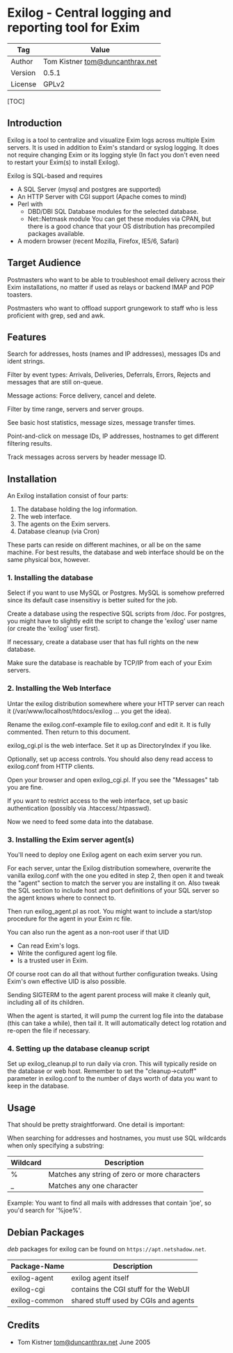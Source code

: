 # Exilog - Central logging and reporting tool for Exim

| Tag | Value |
| - | - |
| Author | Tom Kistner <tom@duncanthrax.net> |
| Version | 0.5.1 |
| License | GPLv2 |

[TOC]

## Introduction

Exilog is a tool to centralize and visualize Exim logs
across multiple Exim servers. It is used in addition to
Exim's standard or syslog logging. It does not require
changing Exim or its logging style (In fact you don't
even need to restart your Exim(s) to install Exilog).

Exilog is SQL-based and requires

* A SQL Server (mysql and postgres are supported)
* An HTTP Server with CGI support (Apache comes to mind)
* Perl with
  * DBD/DBI SQL Database modules for the selected database.
  * Net::Netmask module
  You can get these modules via CPAN, but there is a good
  chance that your OS distribution has precompiled packages
  available.
* A modern browser (recent Mozilla, Firefox, IE5/6, Safari)

## Target Audience

Postmasters who want to be able to troubleshoot email
delivery across their Exim installations, no matter if
used as relays or backend IMAP and POP toasters.

Postmasters who want to offload support grungework to
staff who is less proficient with grep, sed and awk.

## Features

Search for addresses, hosts (names and IP addresses),
messages IDs and ident strings.

Filter by event types: Arrivals, Deliveries, Deferrals,
Errors, Rejects and messages that are still on-queue.

Message actions: Force delivery, cancel and delete.

Filter by time range, servers and server groups.

See basic host statistics, message sizes, message transfer
times.

Point-and-click on message IDs, IP addresses, hostnames to
get different filtering results.

Track messages across servers by header message ID.

## Installation

An Exilog installation consist of four parts:

1. The database holding the log information.
1. The web interface.
1. The agents on the Exim servers.
1. Database cleanup (via Cron)

These parts can reside on different machines, or all be
on the same machine. For best results, the database and
web interface should be on the same physical box, however.

### 1. Installing the database

Select if you want to use MySQL or Postgres. MySQL is
somehow preferred since its default case insensitivy
is better suited for the job.

Create a database using the respective SQL scripts from
/doc. For postgres, you might have to slightly edit the
script to change the 'exilog' user name (or create the
'exilog' user first).

If necessary, create a database user that has
full rights on the new database.

Make sure the database is reachable by TCP/IP from each
of your Exim servers.

### 2. Installing the Web Interface

Untar the exilog distribution somewhere where your HTTP
server can reach it (/var/www/localhost/htdocs/exilog ...
you get the idea).

Rename the exilog.conf-example file to exilog.conf and
edit it. It is fully commented. Then return to this document.

exilog\_cgi.pl is the web interface. Set it up as
DirectoryIndex if you like.

Optionally, set up access controls. You should also deny
read access to exilog.conf from HTTP clients.

Open your browser and open exilog\_cgi.pl. If you see
the "Messages" tab you are fine.

If you want to restrict access to the web interface, set
up basic authentication (possibly via .htaccess/.htpasswd).

Now we need to feed some data into the database.

### 3. Installing the Exim server agent(s)

You'll need to deploy one Exilog agent on each exim server
you run.

For each server, untar the Exilog distribution somewhere,
overwrite the vanilla exilog.conf with the one you edited
in step 2, then open it and tweak the "agent" section to
match the server you are installing it on. Also tweak the
SQL section to include host and port definitions of your SQL
server so the agent knows where to connect to.

Then run exilog\_agent.pl as root. You might want to include
a start/stop procedure for the agent in your Exim rc file.

You can also run the agent as a non-root user if that UID

* Can read Exim's logs.
* Write the configured agent log file.
* Is a trusted user in Exim.

Of course root can do all that without further configuration
tweaks. Using Exim's own effective UID is also possible.

Sending SIGTERM to the agent parent process will make it
cleanly quit, including all of its children.

When the agent is started, it will pump the current log file
into the database (this can take a while), then tail it. It
will automatically detect log rotation and re-open the file
if necessary.

### 4. Setting up the database cleanup script

Set up exilog\_cleanup.pl to run daily via cron. This will
typically reside on the database or web host. Remember to
set the "cleanup->cutoff" parameter in exilog.conf to the
number of days worth of data you want to keep in the database.

## Usage

That should be pretty straightforward. One detail is important:

When searching for addresses and hostnames, you must use SQL
wildcards when only specifying a substring:

| Wildcard | Description |
| - | - |
| % | Matches any string of zero or more characters |
| \_ | Matches any one character |

Example: You want to find all mails with addresses that contain
'joe', so you'd search for '%joe%'.

## Debian Packages

*deb* packages for exilog can be found on `https://apt.netshadow.net`.

| Package-Name | Description |
| - | - |
| exilog-agent | exilog agent itself |
| exilog-cgi | contains the CGI stuff for the WebUI |
| exilog-common | shared stuff used by CGIs and agents |

## Credits

* Tom Kistner <tom@duncanthrax.net> June 2005
